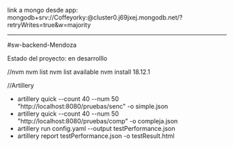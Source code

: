 link a mongo desde app:
mongodb+srv://Coffeyorky:<password>@cluster0.j69jxej.mongodb.net/?retryWrites=true&w=majority
***
#sw-backend-Mendoza

Estado del proyecto: en desarrolllo

//nvm
nvm list
nvm list available
nvm install 18.12.1

//Artillery
- artillery quick --count 40 --num 50 "http://localhost:8080/pruebas/senc" -o simple.json
- artillery quick --count 40 --num 50 "http://localhost:8080/pruebas/comp" -o compleja.json
- artillery run config.yaml --output testPerformance.json
- artillery report testPerformance.json -o testResult.html

